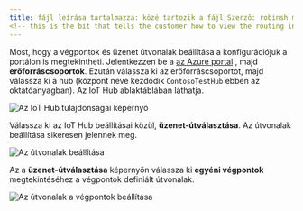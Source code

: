 ```yaml
---
title: fájl leírása tartalmazza: közé tartozik a fájl Szerző: robinsh ms.service: iot-központ szolgáltatás: iot-hub ms.topic: ms.date tartalmazza: 03/05/2019 ms.author: robinsh ms.custom:-fájlját
<!-- this is the bit that tells the customer how to view the routing info they just set up -->
---
```


Most, hogy a végpontok és üzenet útvonalak beállítása a konfigurációjuk a portálon is megtekintheti. Jelentkezzen be a [az Azure portal](https://portal.azure.com) , majd **erőforráscsoportok**. Ezután válassza ki az erőforráscsoportot, majd válassza ki a hub (központ neve kezdődik `ContosoTestHub` ebben az oktatóanyagban). Az IoT Hub ablaktáblában láthatja.

![Az IoT Hub tulajdonságai képernyő](./media/iot-hub-include-view-routing-in-portal/01-show-hub-properties.png)

Válassza ki az IoT Hub beállításai közül, **üzenet-útválasztása**. Az útvonalak beállítása sikeresen jelennek meg.

![Az útvonalak beállítása](./media/iot-hub-include-view-routing-in-portal/02-show-message-routes.png)

Az a **üzenet-útválasztása** képernyőn válassza ki **egyéni végpontok** megtekintéséhez a végpontok definiált útvonalak.

![Az útvonalak a végpontok beállítása](./media/iot-hub-include-view-routing-in-portal/03-show-routing-endpoints.png)